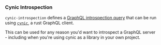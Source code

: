 ### Cynic Introspection

`cynic-introspection` defines a [GraphQL introspection query][1] that can be
run using [`cynic`][2], a rust GraphQL client.

This can be used for any reason you'd want to introspect a GraphQL server -
including when you're using cynic as a library in your own project.

[1]: http://spec.graphql.org/June2018/#sec-Introspection
[2]: https://cynic-rs.dev
